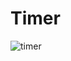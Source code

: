 # Timer
![timer](https://user-images.githubusercontent.com/83219979/153044782-1960842b-f391-4c4d-a195-500a51b7ed66.PNG)
